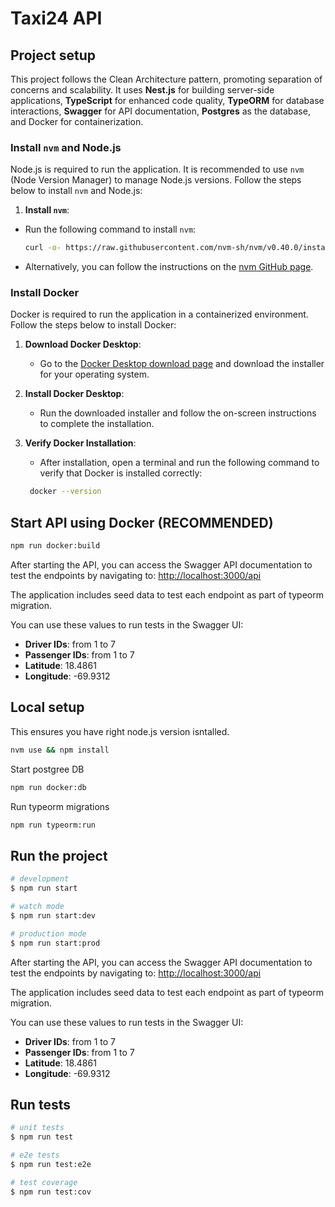 # Taxi24 API

## Project setup

This project follows the Clean Architecture pattern, promoting separation of concerns and scalability. It uses **Nest.js** for building server-side applications, **TypeScript** for enhanced code quality, **TypeORM** for database interactions, **Swagger** for API documentation, **Postgres** as the database, and Docker for containerization.

### Install `nvm` and Node.js

Node.js is required to run the application. It is recommended to use `nvm` (Node Version Manager) to manage Node.js versions. Follow the steps below to install `nvm` and Node.js:

1. **Install `nvm`**:

- Run the following command to install `nvm`:

  ```sh
  curl -o- https://raw.githubusercontent.com/nvm-sh/nvm/v0.40.0/install.sh | bash
  ```

- Alternatively, you can follow the instructions on the [nvm GitHub page](https://github.com/nvm-sh/nvm?tab=readme-ov-file#installing-and-updating).

### Install Docker

Docker is required to run the application in a containerized environment. Follow the steps below to install Docker:

1. **Download Docker Desktop**:
   - Go to the [Docker Desktop download page](https://www.docker.com/products/docker-desktop) and download the installer for your operating system.

2. **Install Docker Desktop**:
   - Run the downloaded installer and follow the on-screen instructions to complete the installation.

3. **Verify Docker Installation**:
   - After installation, open a terminal and run the following command to verify that Docker is installed correctly:

   ```sh
    docker --version
   ```

## Start API using Docker (RECOMMENDED)

```sh
npm run docker:build
```

After starting the API, you can access the Swagger API documentation to test the endpoints by navigating to: <http://localhost:3000/api>

The application includes seed data to test each endpoint as part of typeorm migration.

You can use these values to run tests in the Swagger UI:

- **Driver IDs**: from 1 to 7
- **Passenger IDs**: from 1 to 7
- **Latitude**: 18.4861
- **Longitude**: -69.9312

## Local setup

This ensures you have right node.js version isntalled.

```sh
nvm use && npm install
```

Start postgree DB

```sh
npm run docker:db
```

Run typeorm migrations

```sh
npm run typeorm:run
```

## Run the project

```sh
# development
$ npm run start

# watch mode
$ npm run start:dev

# production mode
$ npm run start:prod
```

After starting the API, you can access the Swagger API documentation to test the endpoints by navigating to: <http://localhost:3000/api>

The application includes seed data to test each endpoint as part of typeorm migration.

You can use these values to run tests in the Swagger UI:

- **Driver IDs**: from 1 to 7
- **Passenger IDs**: from 1 to 7
- **Latitude**: 18.4861
- **Longitude**: -69.9312

## Run tests

```sh
# unit tests
$ npm run test

# e2e tests
$ npm run test:e2e

# test coverage
$ npm run test:cov
```
